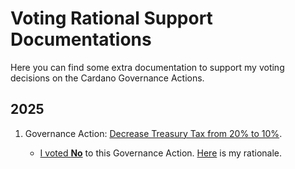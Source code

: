 # Voting Rational Support Documentations

Here you can find some extra documentation to support my voting decisions on the Cardano Governance Actions.

## 2025

1. Governance Action: [Decrease Treasury Tax from 20% to 10%](https://gov.tools/connected/governance_actions/941502b0aa104c850d197923259444d2b57cab7af18b63143775465aaacc84f5#0).

    * [I voted **No**](https://adastat.net/transactions/404521e551f589c4152cebaafa14f7ed7dc44609850c47de40e5f6d1d2b48870) to this Governance Action. [Here](ga-decrease-treasury-tax-epoch-539/readme.md) is my rationale.
